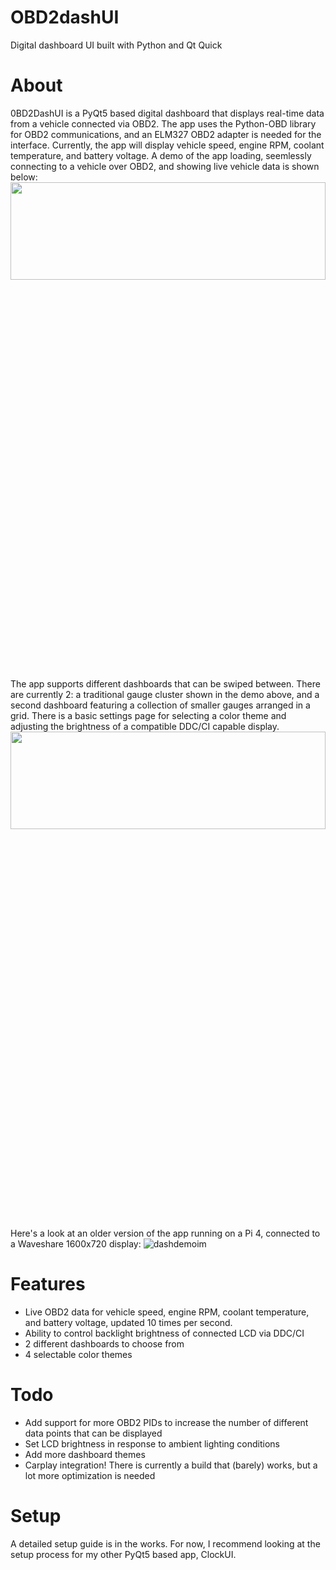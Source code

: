 # OBD2dashUI
Digital dashboard UI built with Python and Qt Quick

# About 
0BD2DashUI is a PyQt5 based digital dashboard that displays real-time data from a vehicle connected via OBD2. The app uses the Python-OBD library for OBD2 communications, and an ELM327 OBD2 adapter is needed for the interface. Currently, the app will display vehicle speed, engine RPM, coolant temperature, and battery voltage. A demo of the app loading, seemlessly connecting to a vehicle over OBD2, and showing live vehicle data is shown below:
<img src="https://github.com/user-attachments/assets/6d5ae7cc-504b-4462-a87f-9a7f4a5f4bca" width=100% height=20%>

The app supports different dashboards that can be swiped between. There are currently 2: a traditional gauge cluster shown in the demo above, and a second dashboard featuring a collection of smaller gauges arranged in a grid. There is a basic settings page for selecting a color theme and adjusting the brightness of a compatible DDC/CI capable display. 
<img src="https://github.com/user-attachments/assets/3b63295f-0e21-4344-8707-1a99f337abfd" width=100% height=20%>


Here's a look at an older version of the app running on a Pi 4, connected to a Waveshare 1600x720 display:
![dashdemoim](https://github.com/user-attachments/assets/116d50b2-82a5-47c6-8563-872fdaf92e0b)

# Features
- Live OBD2 data for vehicle speed, engine RPM, coolant temperature, and battery voltage, updated 10 times per second.
- Ability to control backlight brightness of connected LCD via DDC/CI
- 2 different dashboards to choose from
- 4 selectable color themes

# Todo 
- Add support for more OBD2 PIDs to increase the number of different data points that can be displayed
- Set LCD brightness in response to ambient lighting conditions
- Add more dashboard themes
- Carplay integration! There is currently a build that (barely) works, but a lot more optimization is needed

# Setup 
A detailed setup guide is in the works. For now, I recommend looking at the setup process for my other PyQt5 based app, ClockUI.  


